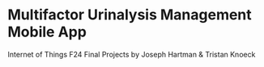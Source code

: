 # Multifactor Urinalysis Management Mobile App
Internet of Things F24 Final Projects by Joseph Hartman & Tristan Knoeck
